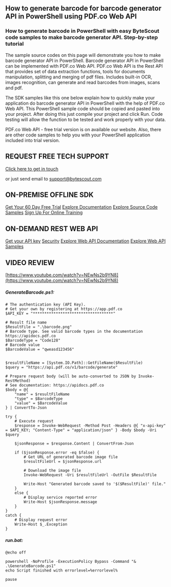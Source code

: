 ## How to generate barcode for barcode generator API in PowerShell using PDF.co Web API

### How to generate barcode in PowerShell with easy ByteScout code samples to make barcode generator API. Step-by-step tutorial

The sample source codes on this page will demonstrate you how to make barcode generator API in PowerShell. Barcode generator API in PowerShell can be implemented with PDF.co Web API. PDF.co Web API is the Rest API that provides set of data extraction functions, tools for documents manipulation, splitting and merging of pdf files. Includes built-in OCR, images recognition, can generate and read barcodes from images, scans and pdf.

The SDK samples like this one below explain how to quickly make your application do barcode generator API in PowerShell with the help of PDF.co Web API. This PowerShell sample code should be copied and pasted into your project. After doing this just compile your project and click Run. Code testing will allow the function to be tested and work properly with your data.

PDF.co Web API - free trial version is on available our website. Also, there are other code samples to help you with your PowerShell application included into trial version.

## REQUEST FREE TECH SUPPORT

[Click here to get in touch](https://bytescout.zendesk.com/hc/en-us/requests/new?subject=PDF.co%20Web%20API%20Question)

or just send email to [support@bytescout.com](mailto:support@bytescout.com?subject=PDF.co%20Web%20API%20Question) 

## ON-PREMISE OFFLINE SDK 

[Get Your 60 Day Free Trial](https://bytescout.com/download/web-installer?utm_source=github-readme)
[Explore Documentation](https://bytescout.com/documentation/index.html?utm_source=github-readme)
[Explore Source Code Samples](https://github.com/bytescout/ByteScout-SDK-SourceCode/)
[Sign Up For Online Training](https://academy.bytescout.com/)


## ON-DEMAND REST WEB API

[Get your API key](https://app.pdf.co/signup?utm_source=github-readme)
[Security](https://pdf.co/security)
[Explore Web API Documentation](https://apidocs.pdf.co?utm_source=github-readme)
[Explore Web API Samples](https://github.com/bytescout/ByteScout-SDK-SourceCode/tree/master/PDF.co%20Web%20API)

## VIDEO REVIEW

[https://www.youtube.com/watch?v=NEwNs2b9YN8](https://www.youtube.com/watch?v=NEwNs2b9YN8)




<!-- code block begin -->

##### **GenerateBarcode.ps1:**
    
```
# The authentication key (API Key).
# Get your own by registering at https://app.pdf.co
$API_KEY = "***********************************"

# Result file name
$ResultFile = ".\barcode.png"
# Barcode type. See valid barcode types in the documentation https://apidocs.pdf.co
$BarcodeType = "Code128"
# Barcode value
$BarcodeValue = "qweasd123456"


$resultFileName = [System.IO.Path]::GetFileName($ResultFile)
$query = "https://api.pdf.co/v1/barcode/generate"

# Prepare request body (will be auto-converted to JSON by Invoke-RestMethod)
# See documentation: https://apidocs.pdf.co
$body = @{
    "name" = $resultFileName
    "type" = $BarcodeType
    "value" = $BarcodeValue
} | ConvertTo-Json

try {
    # Execute request
    $response = Invoke-WebRequest -Method Post -Headers @{ "x-api-key" = $API_KEY; "Content-Type" = "application/json" } -Body $body -Uri $query

    $jsonResponse = $response.Content | ConvertFrom-Json

    if ($jsonResponse.error -eq $false) {
        # Get URL of generated barcode image file
        $resultFileUrl = $jsonResponse.url
        
        # Download the image file
        Invoke-WebRequest -Uri $resultFileUrl -OutFile $ResultFile

        Write-Host "Generated barcode saved to '$($ResultFile)' file."
    }
    else {
        # Display service reported error
        Write-Host $jsonResponse.message
    }
}
catch {
    # Display request error
    Write-Host $_.Exception
}

```

<!-- code block end -->    

<!-- code block begin -->

##### **run.bat:**
    
```
@echo off

powershell -NoProfile -ExecutionPolicy Bypass -Command "& .\GenerateBarcode.ps1"
echo Script finished with errorlevel=%errorlevel%

pause
```

<!-- code block end -->